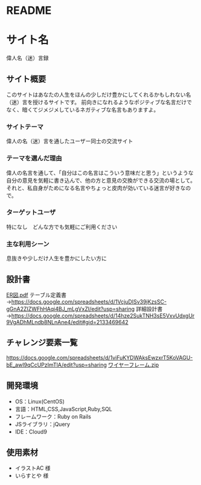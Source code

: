 # README

# サイト名
偉人名（迷）言録

## サイト概要
このサイトはあなたの人生をほんの少しだけ豊かにしてくれるかもしれない名（迷）言を授けるサイトです。
前向きになれるようなポジティブな名言だけでなく、暗くてジメジメしているネガティブな名言もありますよ。

### サイトテーマ
偉人の名（迷）言を通したユーザー同士の交流サイト

### テーマを選んだ理由
偉人の名言を通して、「自分はこの名言はこういう意味だと思う」というような自分の意見を気軽に書き込んで、他の方と意見の交換ができる交流の場として。
それと、私自身がためになる名言やちょっと皮肉が効いている迷言が好きなので。

### ターゲットユーザ
特になし　どんな方でも気軽にご利用ください

### 主な利用シーン
息抜きや少しだけ人生を豊かにしたい方に

## 設計書
[ER図.pdf](https://github.com/Uwaraba913/A_Great_man/files/7273020/ER.pdf)
テーブル定義書→https://docs.google.com/spreadsheets/d/1VcjuDISv39jKzsSC-gGnA2ZIZWFhHAqi4BJ_mLgVxZI/edit?usp=sharing
詳細設計書→https://docs.google.com/spreadsheets/d/14hze2SukTNH3sE5VxvUdxgUr9VgADhMLndb8NLnAne4/edit#gid=2133469642
## チャレンジ要素一覧
<https://docs.google.com/spreadsheets/d/1viFuKYDWAksEwzxrT5KoVAGU-bE_awI9qCcUPzImTlA/edit?usp=sharing>
[ワイヤーフレーム.zip](https://github.com/Uwaraba913/A_Great_man/files/7284334/default.zip)

## 開発環境
- OS：Linux(CentOS)
- 言語：HTML,CSS,JavaScript,Ruby,SQL
- フレームワーク：Ruby on Rails
- JSライブラリ：jQuery
- IDE：Cloud9

## 使用素材
- イラストAC 様
- いらすとや 様
